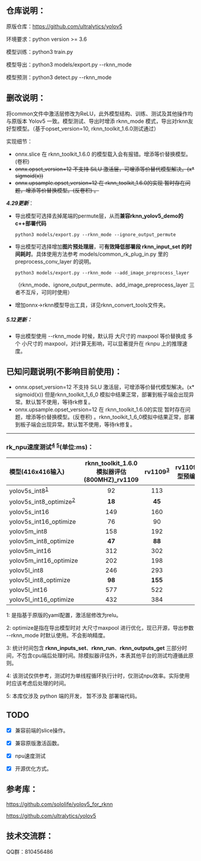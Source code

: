 ## 仓库说明：

原版仓库：https://github.com/ultralytics/yolov5

环境要求：python version >= 3.6

模型训练：python3 train.py

模型导出：python3 models/export.py --rknn_mode

模型预测：python3 detect.py --rknn_mode



## 删改说明：

​		将common文件中激活层修改为ReLU，此外模型结构、训练、测试及其他操作均与原版本 Yolov5 一致。模型测试、导出时增添 rknn_mode 模式，导出对rknn友好型模型。（基于opset_version=10, rknn_toolkit_1.6.0测试通过）

实现细节：

- onnx.slice 在 rknn_toolkit_1.6.0 的模型载入会有报错。增添等价替换模型。(卷积)
- ~~onnx.opset_version=12 不支持 SiLU 激活层，可增添等价替代模型解决。(x* sigmoid(x))~~
- ~~onnx.upsample.opset_version=12 在 rknn_toolkit_1.6.0的实现 暂时存在问题，增添等价替换模型。(反卷积) 。~~



***4.29更新***：

- 导出模型可选择去掉尾端的permute层，从而**兼容rknn_yolov5_demo的c++部署代码**

  `python3 models/export.py --rknn_mode --ignore_output_permute`

- 导出模型可选择增加**图片预处理层**，可**有效降低部署段 rknn_input_set 的时间耗时**。具体使用方法参考 models/common_rk_plug_in.py 里的 preprocess_conv_layer 的说明。

  `python3 models/export.py --rknn_mode --add_image_preprocess_layer`

  （rknn_mode、ignore_output_permute、add_image_preprocess_layer 三者不互斥，可同时使用）

- 增加onnx->rknn模型导出工具，详见rknn_convert_tools文件夹。



##### *5.12更新*：

- 导出模型使用 --rknn_mode 时候，默认将 大尺寸的 maxpool 等价替换成 多个 小尺寸的 maxpool，对计算无影响，可以显著提升在 rknpu 上的推理速度。



## 已知问题说明(不影响目前使用)：

- onnx.opset_version=12 不支持 SiLU 激活层，可增添等价替代模型解决。(x* sigmoid(x)) 但是rknn_toolkit_1_6_0 模拟中结果正常，部署到板子端会出现异常。默认暂不使用，等待rk修复。
-  onnx.upsample.opset_version=12 在 rknn_toolkit_1.6.0的实现 暂时存在问题，增添等价替换模型。(反卷积) 。rknn_toolkit_1_6_0模拟中结果正常，部署到板子端会出现异常。默认暂不使用，等待rk修复。



------

### rk_npu速度测试<sup>[4](#脚注4)</sup> <sup>[5](#脚注5)</sup>(单位:ms)：

| 模型(416x416输入)         | rknn_toolkit_1.6.0模拟器评估(800MHZ)_rv1109 | rv1109<sup>[3](#脚注3)</sup> | rv1109(模型预编译) | rv1126  | rv1126(模型预编译) | rknn_toolkit_1.6.0模拟器评估(800MHZ)_rk1808 | rk1808 | rk1808(模型预编译) |
| :---------------------- | :-----------------------------------------: | :-------: | ------------------ | :-----: | :----------------: | :-----------------------------------------: | :----: | :----------------: |
| yolov5s_int8<sup>[1](#脚注1)</sup> |                     92                      |    113    |                    |   80    |         77         |                     89                      |   83   |         81         |
| yolov5s_int8_optimize<sup>[2](#脚注2)</sup> |                   **18**                    |  **45**   |                    | **36**  |       **33**       |                   **15**                    | **30** |       **29**       |
| yolov5s_int16           |                     149                     |    160    |                    |   110   |        108         |                     106                     |  178   |        174         |
| yolov5s_int16_optimize  |                     76                      |    90     |                    |   67    |         64         |                     32                      |  126   |        122         |
| yolov5m_int8            |                     158                     |    192    |                    |   132   |        120         |                     144                     |  132   |        123         |
| yolov5m_int8_optimize   |                   **47**                    |  **88**   |                    | **66**  |       **55**       |                   **33**                    | **54** |       **45**       |
| yolov5m_int16           |                     312                     |    302    |                    |   212   |        202         |                     187                     |  432   |        418         |
| yolov5m_int16_optimize  |                     202                     |    198    |                    |   147   |        137         |                     76                      |  354   |        344         |
| yolov5l_int8            |                     246                     |    293    |                    |   199   |                    |                     214                     |  192   |                    |
| yolov5l_int8_optimize   |                   **98**                    |  **155**  |                    | **110** |                    |                   **66**                    | **88** |                    |
| yolov5l_int16           |                     577                     |    522    |                    |   362   |                    |                     301                     |  697   |                    |
| yolov5l_int16_optimize  |                     432                     |    384    |                    |   275   |                    |                     154                     |  592   |                    |

<a name="脚注1">1</a>: 是指基于原版的yaml配置，激活层修改为relu。

<a name="脚注2">2</a>: optimize是指在导出模型时对 大尺寸maxpool 进行优化，现已开源，导出参数 --rknn_mode 时默认使用。不会影响精度。

<a name="脚注3">3</a>: 统计时间包含 **rknn_inputs_set**、**rknn_run**、**rknn_outputs_get** 三部分时间，不包含cpu端后处理时间。除模拟器评估外，本表其他平台的测试均遵循此原则。

<a name="脚注4">4</a>: 该测试仅供参考，测试时为单线程循环执行计时，仅测试npu效率。实际使用时应该考虑后处理的时间。

<a name="脚注5">5</a>: 本库仅涉及 python 端的开发， 暂不涉及 部署端代码。





## TODO

- [x] 兼容前端的slice操作。
- [x] 兼容原版激活函数。
- [x] npu速度测试
- [x] 开源优化方式。



## 参考库：

https://github.com/soloIife/yolov5_for_rknn

https://github.com/ultralytics/yolov5



## 技术交流群：

QQ群：810456486

